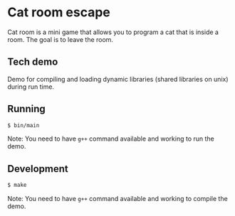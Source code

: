 # Cat room escape

Cat room is a mini game that allows you to program a cat that is inside a room. The goal is to leave the room.

## Tech demo

Demo for compiling and loading dynamic libraries (shared libraries on unix) during run time.

## Running

```bash
$ bin/main
```

Note: You need to have `g++` command available and working to run the demo.

## Development

```bash
$ make
```
Note: You need to have `g++` command available and working to compile the demo.
